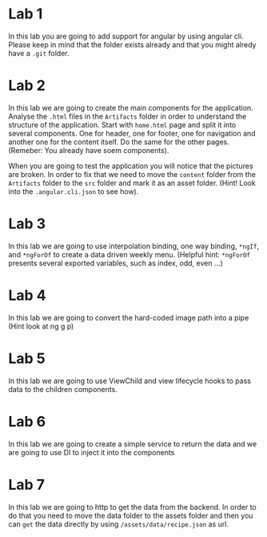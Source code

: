 # Lab 1

In this lab you are going to add support for angular by using angular cli. Please keep in mind that the folder exists already and that you might alredy have a `.git` folder.

# Lab 2

In this lab we are going to create the main components for the application. 
Analyse the `.html` files in the `Artifacts` folder in order to understand the structure of the application.
Start with `home.html` page and split it into several components. One for header, one for footer, one for navigation and another one for the content itself. Do the same for the other pages. (Remeber: You already have soem components).

When you are going to test the application you will notice that the pictures are broken. In order to fix that we need to move the `content` folder from the `Artifacts` folder to the `src` folder and mark it as an asset folder. (Hint! Look into the `.angular.cli.json` to see how).
 
 # Lab 3

 In this lab we are going to use interpolation binding, one way binding, `*ngIf`, and `*ngForOf` to create a data driven weekly menu. (Helpful hint: `*ngForOf` presents several exported variables, such as index, odd, even ...)

# Lab 4

In this lab we are going to convert the hard-coded image path into a pipe (Hint look at ng g p)

# Lab 5

In this lab we are going to use ViewChild and view lifecycle hooks to pass data to the children components.

# Lab 6

In this lab we are going to create a simple service to return the data and we are going to use DI to inject it into the components

# Lab 7

In this lab we are going to http to get the data from the backend. In order to do that you need to move the data folder to the assets folder and then you can `get` the data directly by using `/assets/data/recipe.json` as url.
 